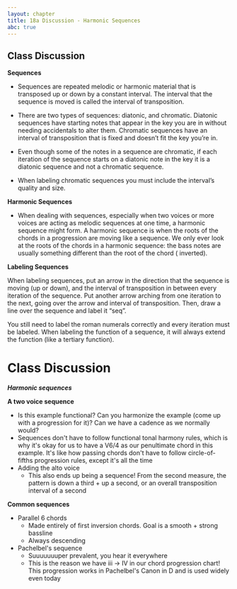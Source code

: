 ```yaml
---
layout: chapter
title: 18a Discussion - Harmonic Sequences
abc: true
---
```


## Class Discussion

**Sequences**

- Sequences are repeated melodic or harmonic material that is transposed up or down by a constant interval. The interval that the sequence is moved is called the interval of transposition.

- There are two types of sequences: diatonic, and chromatic. Diatonic sequences have starting notes that appear in the key you are in without needing accidentals to alter them. Chromatic sequences have an interval of transposition that is fixed and doesn’t fit the key you’re in. 

- Even though some of the notes in a sequence are chromatic, if each iteration of the sequence starts on a diatonic note in the key it is a diatonic sequence and not a chromatic sequence.

- When labeling chromatic sequences you must include the interval’s quality and size. 

**Harmonic Sequences**

- When dealing with sequences, especially when two voices or more voices are acting as melodic sequences at one time, a harmonic sequence might form. A harmonic sequence is when the roots of the chords in a progression are moving like a sequence. We only ever look at the roots of the chords in a harmonic sequence: the bass notes are usually something different than the root of the chord ( inverted).	

**Labeling Sequences**

When labeling sequences, put an arrow in the direction that the sequence is moving (up or down), and the interval of transposition in between every iteration of the sequence. Put another arrow arching from one iteration to the next, going over the arrow and interval of transposition. Then, draw a line over the sequence and label it “seq”.

You still need to label the roman numerals correctly and every iteration must be labeled. When labeling the function of a sequence, it will always extend the function (like a tertiary function).


# Class Discussion

***Harmonic sequences***

**A two voice sequence**
- Is this example functional? Can you harmonize the example (come up with a progression for it)? Can we have a cadence as we normally would?
- Sequences don't have to follow functional tonal harmony rules, which is why it's okay for us to have a V6/4 as our penultimate chord in this example. It's like how passing chords don't have to follow circle-of-fifths progression rules, except it's all the time
- Adding the alto voice
  - This also ends up being a sequence! From the second measure, the pattern is down a third + up a second, or an overall transposition interval of a second


**Common sequences**
- Parallel 6 chords
  - Made entirely of first inversion chords. Goal is a smooth + strong bassline
  - Always descending
- Pachelbel's sequence
  - Suuuuuuuper prevalent, you hear it everywhere
  - This is the reason we have iii -> IV in our chord progression chart! This progression works in Pachelbel's Canon in D and is used widely even today

